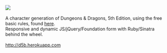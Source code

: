 <img src="http://d5b.herokuapp.com/img/D5B.png"><br><br>
A character generation of Dungeons & Dragons, 5th Edition, using the free basic rules, found <a href="http://dnd.wizards.com/articles/features/basicrules">here</a>.<br>
Responsive and dynamic JS/jQuery/Foundation form with Ruby/Sinatra behind the wheel.
<br><br>
http://d5b.herokuapp.com